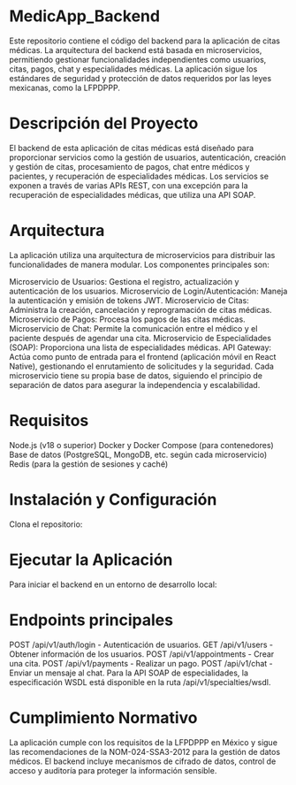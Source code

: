﻿# MedicApp_Backend
Este repositorio contiene el código del backend para la aplicación de citas médicas. La arquitectura del backend está basada en microservicios, permitiendo gestionar funcionalidades independientes como usuarios, citas, pagos, chat y especialidades médicas. La aplicación sigue los estándares de seguridad y protección de datos requeridos por las leyes mexicanas, como la LFPDPPP.

# Descripción del Proyecto
El backend de esta aplicación de citas médicas está diseñado para proporcionar servicios como la gestión de usuarios, autenticación, creación y gestión de citas, procesamiento de pagos, chat entre médicos y pacientes, y recuperación de especialidades médicas. Los servicios se exponen a través de varias APIs REST, con una excepción para la recuperación de especialidades médicas, que utiliza una API SOAP.

# Arquitectura
La aplicación utiliza una arquitectura de microservicios para distribuir las funcionalidades de manera modular. Los componentes principales son:

Microservicio de Usuarios: Gestiona el registro, actualización y autenticación de los usuarios.
Microservicio de Login/Autenticación: Maneja la autenticación y emisión de tokens JWT.
Microservicio de Citas: Administra la creación, cancelación y reprogramación de citas médicas.
Microservicio de Pagos: Procesa los pagos de las citas médicas.
Microservicio de Chat: Permite la comunicación entre el médico y el paciente después de agendar una cita.
Microservicio de Especialidades (SOAP): Proporciona una lista de especialidades médicas.
API Gateway: Actúa como punto de entrada para el frontend (aplicación móvil en React Native), gestionando el enrutamiento de solicitudes y la seguridad.
Cada microservicio tiene su propia base de datos, siguiendo el principio de separación de datos para asegurar la independencia y escalabilidad.

# Requisitos
Node.js (v18 o superior)
Docker y Docker Compose (para contenedores)
Base de datos (PostgreSQL, MongoDB, etc. según cada microservicio)
Redis (para la gestión de sesiones y caché)

# Instalación y Configuración
Clona el repositorio:

# Ejecutar la Aplicación
Para iniciar el backend en un entorno de desarrollo local:


# Endpoints principales
POST /api/v1/auth/login - Autenticación de usuarios.
GET /api/v1/users - Obtener información de los usuarios.
POST /api/v1/appointments - Crear una cita.
POST /api/v1/payments - Realizar un pago.
POST /api/v1/chat - Enviar un mensaje al chat.
Para la API SOAP de especialidades, la especificación WSDL está disponible en la ruta /api/v1/specialties/wsdl.

# Cumplimiento Normativo
La aplicación cumple con los requisitos de la LFPDPPP en México y sigue las recomendaciones de la NOM-024-SSA3-2012 para la gestión de datos médicos. El backend incluye mecanismos de cifrado de datos, control de acceso y auditoría para proteger la información sensible.
